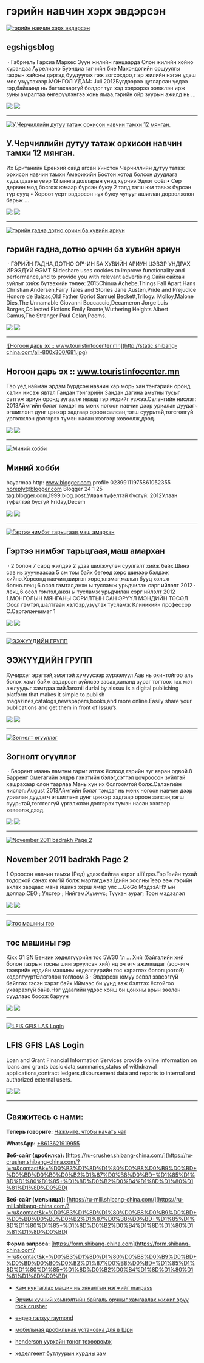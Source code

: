 # гэрийн навчин хэрх эвдэрсэн

<a href="https://swt.shibang-china.com/?l=ru&img&k=%D0%B3%D1%8D%D1%80%D0%B8%D0%B9%D0%BD+%D0%BD%D0%B0%D0%B2%D1%87%D0%B8%D0%BD+%D1%85%D1%8D%D1%80%D1%85+%D1%8D%D0%B2%D0%B4%D1%8D%D1%80%D1%81%D1%8D%D0%BD" target="_blank">![гэрийн навчин хэрх эвдэрсэн](http://static.shibang-china.com/all-800x300/1264.jpg)</a>

## egshigsblog
&nbsp;&#0183;&#32;Габриель Гарсиа Маркес Зуун жилийн ганцаарда Олон жилийн хойно хурандаа Аурелиано Буэндиа гэгчийн бие Макондогийн оршуулгы газрын хайсны дэргэд буудуулах гэж зогсохдоо,т эр жилийн нэгэн үдэш мөс үзүүлэхээр.МОНГОЛ УДАМ: Juli 2012Бүгдээрээ цугларсан үедээ гэр,байшинд нь багтахааргүй болдог тул хэд хэдээрээ ээлжлэн ирж зуны амралтаа өнгөрүүлэнгээ хонь ямаа,гэрийн ойр зуурын ажилд нь …


<a href="https://whatsapp.shibangsoft.com/WhatsApp.php" target="_blank" title="WhatsApp">![](http://static.shibang-china.com/icon/whatsapp.png)</a> <a href="https://swt.shibang-china.com/?l=ru&icon&k=%D0%B3%D1%8D%D1%80%D0%B8%D0%B9%D0%BD+%D0%BD%D0%B0%D0%B2%D1%87%D0%B8%D0%BD+%D1%85%D1%8D%D1%80%D1%85+%D1%8D%D0%B2%D0%B4%D1%8D%D1%80%D1%81%D1%8D%D0%BD" target="_blank">![](http://static.shibang-china.com/icon/chat-ru.png)</a>

---

<a href="https://swt.shibang-china.com/?l=ru&img&k=%D0%B3%D1%8D%D1%80%D0%B8%D0%B9%D0%BD+%D0%BD%D0%B0%D0%B2%D1%87%D0%B8%D0%BD+%D1%85%D1%8D%D1%80%D1%85+%D1%8D%D0%B2%D0%B4%D1%8D%D1%80%D1%81%D1%8D%D0%BD" target="_blank">![У.Черчиллийн дутуу татаж орхисон навчин тамхи 12 мянган.](http://static.shibang-china.com/all-800x300/1436.jpg)</a>

## У.Черчиллийн дутуу татаж орхисон навчин тамхи 12 мянган.
Их Британийн Ерөнхий сайд агсан Уинстон Черчиллийн дутуу татаж орхисон навчин тамхи Америкийн Бостон хотод болсон дуудлага худалдааны үеэр 12 мянга долларын үнэд хүрчээ.Эдлэг соёл• Сөр дөрвөн мод босгож юмаар бүрсэн буюу 2 талд тэгш юм тавьж бүрсэн түр сууц • Хороот үерт эвдэрсэн нүх буюу чулууг ашиглан дөрвөлжлөн барьж …


<a href="https://whatsapp.shibangsoft.com/WhatsApp.php" target="_blank" title="WhatsApp">![](http://static.shibang-china.com/icon/whatsapp.png)</a> <a href="https://swt.shibang-china.com/?l=ru&icon&k=%D0%B3%D1%8D%D1%80%D0%B8%D0%B9%D0%BD+%D0%BD%D0%B0%D0%B2%D1%87%D0%B8%D0%BD+%D1%85%D1%8D%D1%80%D1%85+%D1%8D%D0%B2%D0%B4%D1%8D%D1%80%D1%81%D1%8D%D0%BD" target="_blank">![](http://static.shibang-china.com/icon/chat-ru.png)</a>

---

<a href="https://swt.shibang-china.com/?l=ru&img&k=%D0%B3%D1%8D%D1%80%D0%B8%D0%B9%D0%BD+%D0%BD%D0%B0%D0%B2%D1%87%D0%B8%D0%BD+%D1%85%D1%8D%D1%80%D1%85+%D1%8D%D0%B2%D0%B4%D1%8D%D1%80%D1%81%D1%8D%D0%BD" target="_blank">![гэрийн гадна,дотно орчин ба хувийн ариун](http://static.shibang-china.com/all-800x300/390.jpg)</a>

## гэрийн гадна,дотно орчин ба хувийн ариун
&nbsp;&#0183;&#32;ГЭРИЙН ГАДНА,ДОТНО ОРЧИН БА ХУВИЙН АРИУН ЦЭВЭР УНДРАХ ИРЭЭДҮЙ ӨЭМТ Slideshare uses cookies to improve functionality and performance,and to provide you with relevant advertising.Сайн сайхан зүйлыг хийж бүтээхийн төлөө: 2015Chinua Achebe,Things Fall Apart Hans Christian Andersen,Fairy Tales and Stories Jane Austen,Pride and Prejudice Honore de Balzac,Old Father Goriot Samuel Beckett,Trilogy: Molloy,Malone Dies,The Unnamable Giovanni Boccaccio,Decameron Jorge Luis Borges,Collected Fictions Emily Bronte,Wuthering Heights Albert Camus,The Stranger Paul Celan,Poems.


<a href="https://whatsapp.shibangsoft.com/WhatsApp.php" target="_blank" title="WhatsApp">![](http://static.shibang-china.com/icon/whatsapp.png)</a> <a href="https://swt.shibang-china.com/?l=ru&icon&k=%D0%B3%D1%8D%D1%80%D0%B8%D0%B9%D0%BD+%D0%BD%D0%B0%D0%B2%D1%87%D0%B8%D0%BD+%D1%85%D1%8D%D1%80%D1%85+%D1%8D%D0%B2%D0%B4%D1%8D%D1%80%D1%81%D1%8D%D0%BD" target="_blank">![](http://static.shibang-china.com/icon/chat-ru.png)</a>

---

<a href="https://swt.shibang-china.com/?l=ru&img&k=%D0%B3%D1%8D%D1%80%D0%B8%D0%B9%D0%BD+%D0%BD%D0%B0%D0%B2%D1%87%D0%B8%D0%BD+%D1%85%D1%8D%D1%80%D1%85+%D1%8D%D0%B2%D0%B4%D1%8D%D1%80%D1%81%D1%8D%D0%BD" target="_blank">![Ногоон дарь эх :: www.touristinfocenter.mn](http://static.shibang-china.com/all-800x300/681.jpg)</a>

## Ногоон дарь эх :: www.touristinfocenter.mn
Тэр үед найман эрдэм бүрдсэн навчин хар морь хан тэнгэрийн оронд халин нисэж явтал Гандан тэнгэрийн Зандан дагина амьтны тусыг сэтгэж ариун оронд зугаалж яваад тэр морийг үзжээ.Сэлэнгийн нислэг: 2013Аймгийн бэлэг тэмдэг нь мөнх ногоон навчин дээр уриалан дуудагч эгшиглэнт дунг цэнхэр хадгаар ороон залсан,тэгш суурьтай,төгсгөлгүй үргэлжлэн дэлгэрэх түмэн насан хээгээр хөвөөлж,дээд.


<a href="https://whatsapp.shibangsoft.com/WhatsApp.php" target="_blank" title="WhatsApp">![](http://static.shibang-china.com/icon/whatsapp.png)</a> <a href="https://swt.shibang-china.com/?l=ru&icon&k=%D0%B3%D1%8D%D1%80%D0%B8%D0%B9%D0%BD+%D0%BD%D0%B0%D0%B2%D1%87%D0%B8%D0%BD+%D1%85%D1%8D%D1%80%D1%85+%D1%8D%D0%B2%D0%B4%D1%8D%D1%80%D1%81%D1%8D%D0%BD" target="_blank">![](http://static.shibang-china.com/icon/chat-ru.png)</a>

---

<a href="https://swt.shibang-china.com/?l=ru&img&k=%D0%B3%D1%8D%D1%80%D0%B8%D0%B9%D0%BD+%D0%BD%D0%B0%D0%B2%D1%87%D0%B8%D0%BD+%D1%85%D1%8D%D1%80%D1%85+%D1%8D%D0%B2%D0%B4%D1%8D%D1%80%D1%81%D1%8D%D0%BD" target="_blank">![Миний хобби](http://static.shibang-china.com/all-800x300/1264.jpg)</a>

## Миний хобби
bayarmaa http: www.blogger.com profile 02399111975861052355 noreply@blogger.com Blogger 24 1 25 tag:blogger.com,1999:blog.post.Улаан түфелтэй бүсгүй: 2012Улаан түфелтэй бүсгүй Friday,Decem


<a href="https://whatsapp.shibangsoft.com/WhatsApp.php" target="_blank" title="WhatsApp">![](http://static.shibang-china.com/icon/whatsapp.png)</a> <a href="https://swt.shibang-china.com/?l=ru&icon&k=%D0%B3%D1%8D%D1%80%D0%B8%D0%B9%D0%BD+%D0%BD%D0%B0%D0%B2%D1%87%D0%B8%D0%BD+%D1%85%D1%8D%D1%80%D1%85+%D1%8D%D0%B2%D0%B4%D1%8D%D1%80%D1%81%D1%8D%D0%BD" target="_blank">![](http://static.shibang-china.com/icon/chat-ru.png)</a>

---

<a href="https://swt.shibang-china.com/?l=ru&img&k=%D0%B3%D1%8D%D1%80%D0%B8%D0%B9%D0%BD+%D0%BD%D0%B0%D0%B2%D1%87%D0%B8%D0%BD+%D1%85%D1%8D%D1%80%D1%85+%D1%8D%D0%B2%D0%B4%D1%8D%D1%80%D1%81%D1%8D%D0%BD" target="_blank">![Гэртээ нимбэг тарьцгаая,маш амархан](http://static.shibang-china.com/all-800x300/1331.jpg)</a>

## Гэртээ нимбэг тарьцгаая,маш амархан
&nbsp;&#0183;&#32;2 болон 7 сард жилдээ 2 удаа шилжүүлэн суулгалт хийж байх.Шинэ сав нь хуучнаасаа 5 см том байх бөгөөд хөрс шинээр бэлдэж хийнэ.Хөрсөнд навчин,ширгэн хөрс,ялзмаг,малын бууц хольж болно.лекц 6.осол гэмтэл,анхн ы тусламж урьдчилан сэрг ийлэлт 2012&nbsp;&#0183;&#32;лекц 6.осол гэмтэл,анхн ы тусламж урьдчилан сэрг ийлэлт 2012 1.МОНГОЛЫН МЯНГАНЫ СОРИЛТЫН САН ЭРҮҮЛ МЭНДИЙН ТӨСӨЛ Осол гэмтэл,шалтгаан хэлбэр,үзүүлэх тусламж Клиникийн профессор С.Сэргэлэнчимэг 1


<a href="https://whatsapp.shibangsoft.com/WhatsApp.php" target="_blank" title="WhatsApp">![](http://static.shibang-china.com/icon/whatsapp.png)</a> <a href="https://swt.shibang-china.com/?l=ru&icon&k=%D0%B3%D1%8D%D1%80%D0%B8%D0%B9%D0%BD+%D0%BD%D0%B0%D0%B2%D1%87%D0%B8%D0%BD+%D1%85%D1%8D%D1%80%D1%85+%D1%8D%D0%B2%D0%B4%D1%8D%D1%80%D1%81%D1%8D%D0%BD" target="_blank">![](http://static.shibang-china.com/icon/chat-ru.png)</a>

---

<a href="https://swt.shibang-china.com/?l=ru&img&k=%D0%B3%D1%8D%D1%80%D0%B8%D0%B9%D0%BD+%D0%BD%D0%B0%D0%B2%D1%87%D0%B8%D0%BD+%D1%85%D1%8D%D1%80%D1%85+%D1%8D%D0%B2%D0%B4%D1%8D%D1%80%D1%81%D1%8D%D0%BD" target="_blank">![ЭЭЖҮҮДИЙН ГРУПП](http://static.shibang-china.com/all-800x300/1258.jpg)</a>

## ЭЭЖҮҮДИЙН ГРУПП
Хүчирхэг эрэгтэй,эмэгтэй хүмүүсээр хүрээлүүл Аав нь охинтойгоо аль болох хамт байж эвдэрсэн зүйлсээ засах,хананд зураг тогтоох гэх мэт ажлуудыг хамтдаа хий.1anxnii durlal by aIssuu is a digital publishing platform that makes it simple to publish magazines,catalogs,newspapers,books,and more online.Easily share your publications and get them in front of Issuu’s.


<a href="https://whatsapp.shibangsoft.com/WhatsApp.php" target="_blank" title="WhatsApp">![](http://static.shibang-china.com/icon/whatsapp.png)</a> <a href="https://swt.shibang-china.com/?l=ru&icon&k=%D0%B3%D1%8D%D1%80%D0%B8%D0%B9%D0%BD+%D0%BD%D0%B0%D0%B2%D1%87%D0%B8%D0%BD+%D1%85%D1%8D%D1%80%D1%85+%D1%8D%D0%B2%D0%B4%D1%8D%D1%80%D1%81%D1%8D%D0%BD" target="_blank">![](http://static.shibang-china.com/icon/chat-ru.png)</a>

---

<a href="https://swt.shibang-china.com/?l=ru&img&k=%D0%B3%D1%8D%D1%80%D0%B8%D0%B9%D0%BD+%D0%BD%D0%B0%D0%B2%D1%87%D0%B8%D0%BD+%D1%85%D1%8D%D1%80%D1%85+%D1%8D%D0%B2%D0%B4%D1%8D%D1%80%D1%81%D1%8D%D0%BD" target="_blank">![Зөгнөлт өгүүллэг](http://static.shibang-china.com/all-800x300/386.jpg)</a>

## Зөгнөлт өгүүллэг
&nbsp;&#0183;&#32;Баррент маань ламтны гарыг атгаж ёслоод гэрийн зүг яаран одвой.8 Баррент Омегагийн элдэв гэнэтийн бэлэг,сэтгэл цочроосон зүйлтэй хашрахаар олон таарлаа.Мань хүн их болгоомтой болж.Сэлэнгийн нислэг: August 2013Аймгийн бэлэг тэмдэг нь мөнх ногоон навчин дээр уриалан дуудагч эгшиглэнт дунг цэнхэр хадгаар ороон залсан,тэгш суурьтай,төгсгөлгүй үргэлжлэн дэлгэрэх түмэн насан хээгээр хөвөөлж,дээд.


<a href="https://whatsapp.shibangsoft.com/WhatsApp.php" target="_blank" title="WhatsApp">![](http://static.shibang-china.com/icon/whatsapp.png)</a> <a href="https://swt.shibang-china.com/?l=ru&icon&k=%D0%B3%D1%8D%D1%80%D0%B8%D0%B9%D0%BD+%D0%BD%D0%B0%D0%B2%D1%87%D0%B8%D0%BD+%D1%85%D1%8D%D1%80%D1%85+%D1%8D%D0%B2%D0%B4%D1%8D%D1%80%D1%81%D1%8D%D0%BD" target="_blank">![](http://static.shibang-china.com/icon/chat-ru.png)</a>

---

<a href="https://swt.shibang-china.com/?l=ru&img&k=%D0%B3%D1%8D%D1%80%D0%B8%D0%B9%D0%BD+%D0%BD%D0%B0%D0%B2%D1%87%D0%B8%D0%BD+%D1%85%D1%8D%D1%80%D1%85+%D1%8D%D0%B2%D0%B4%D1%8D%D1%80%D1%81%D1%8D%D0%BD" target="_blank">![November 2011 badrakh Page 2](http://static.shibang-china.com/all-800x300/1166.jpg)</a>

## November 2011 badrakh Page 2
1 Ороосон навчин тамхи (Ред) удаж байгаа хэрэг шїї дээ.Тэр їеийн тухай тодорхой санах юмгїй болж мартагджээ.Їдийн хоолны їеэр ээж гэрийн ахлах зарцаас мана йшинэ хєрш ямар улс …GoGo МэдээАНУ ын доллар.СЕО ; Улстөр ; Нийгэм.Хүмүүс; Түүхэн зураг; Тоон мэдээлэл


<a href="https://whatsapp.shibangsoft.com/WhatsApp.php" target="_blank" title="WhatsApp">![](http://static.shibang-china.com/icon/whatsapp.png)</a> <a href="https://swt.shibang-china.com/?l=ru&icon&k=%D0%B3%D1%8D%D1%80%D0%B8%D0%B9%D0%BD+%D0%BD%D0%B0%D0%B2%D1%87%D0%B8%D0%BD+%D1%85%D1%8D%D1%80%D1%85+%D1%8D%D0%B2%D0%B4%D1%8D%D1%80%D1%81%D1%8D%D0%BD" target="_blank">![](http://static.shibang-china.com/icon/chat-ru.png)</a>

---

<a href="https://swt.shibang-china.com/?l=ru&img&k=%D0%B3%D1%8D%D1%80%D0%B8%D0%B9%D0%BD+%D0%BD%D0%B0%D0%B2%D1%87%D0%B8%D0%BD+%D1%85%D1%8D%D1%80%D1%85+%D1%8D%D0%B2%D0%B4%D1%8D%D1%80%D1%81%D1%8D%D0%BD" target="_blank">![тос машины гэр](http://static.shibang-china.com/all-800x300/12.jpg)</a>

## тос машины гэр
Kixx G1 SN Бензин хөдөлгүүрийн тос 5W30 1л … Хий (байгалийн хий болон газрын тосны шингэрүүлсэн хий) нд оч өгч ажилладаг (зорчигч тээврийн ердийн машины хөдөлгүүрийн тос хэрэглэх бололцоотой) хөдөлгүүртӨлсгөлөн тоглоом 3&nbsp;&#0183;&#32;Эвдэрсэн юмуу эсвэл зэвсэггүй байлгах гэсэн хэрэг байх.Иймээс би үүнд яаж бэлтгэх ёстойгоо ухаарахгүй байв.Нэг удаагийн үдээс хойш би цонхны арын зөөлөн суудлаас босож баруун


<a href="https://whatsapp.shibangsoft.com/WhatsApp.php" target="_blank" title="WhatsApp">![](http://static.shibang-china.com/icon/whatsapp.png)</a> <a href="https://swt.shibang-china.com/?l=ru&icon&k=%D0%B3%D1%8D%D1%80%D0%B8%D0%B9%D0%BD+%D0%BD%D0%B0%D0%B2%D1%87%D0%B8%D0%BD+%D1%85%D1%8D%D1%80%D1%85+%D1%8D%D0%B2%D0%B4%D1%8D%D1%80%D1%81%D1%8D%D0%BD" target="_blank">![](http://static.shibang-china.com/icon/chat-ru.png)</a>

---

<a href="https://swt.shibang-china.com/?l=ru&img&k=%D0%B3%D1%8D%D1%80%D0%B8%D0%B9%D0%BD+%D0%BD%D0%B0%D0%B2%D1%87%D0%B8%D0%BD+%D1%85%D1%8D%D1%80%D1%85+%D1%8D%D0%B2%D0%B4%D1%8D%D1%80%D1%81%D1%8D%D0%BD" target="_blank">![LFIS GFIS LAS Login](http://static.shibang-china.com/all-800x300/28.jpg)</a>

## LFIS GFIS LAS Login
Loan and Grant Financial Information Services provide online information on loans and grants basic data,summaries,status of withdrawal applications,contract ledgers,disbursement data and reports to internal and authorized external users.

<a href="https://whatsapp.shibangsoft.com/WhatsApp.php" target="_blank" title="WhatsApp">![](http://static.shibang-china.com/icon/whatsapp.png)</a> <a href="https://swt.shibang-china.com/?l=ru&icon&k=%D0%B3%D1%8D%D1%80%D0%B8%D0%B9%D0%BD+%D0%BD%D0%B0%D0%B2%D1%87%D0%B8%D0%BD+%D1%85%D1%8D%D1%80%D1%85+%D1%8D%D0%B2%D0%B4%D1%8D%D1%80%D1%81%D1%8D%D0%BD" target="_blank">![](http://static.shibang-china.com/icon/chat-ru.png)</a>

---
## Свяжитесь с нами:

**Теперь говорите:** [Нажмите, чтобы начать чат](https://swt.shibang-china.com?l=ru&contact&k=%D0%B3%D1%8D%D1%80%D0%B8%D0%B9%D0%BD+%D0%BD%D0%B0%D0%B2%D1%87%D0%B8%D0%BD+%D1%85%D1%8D%D1%80%D1%85+%D1%8D%D0%B2%D0%B4%D1%8D%D1%80%D1%81%D1%8D%D0%BD)

**WhatsApp:**  [+8613621919955](https://whatsapp.shibangsoft.com/WhatsApp.php)

**Веб-сайт (дробилка):** [https://ru-crusher.shibang-china.com/](https://ru-crusher.shibang-china.com/?l=ru&contact&k=%D0%B3%D1%8D%D1%80%D0%B8%D0%B9%D0%BD+%D0%BD%D0%B0%D0%B2%D1%87%D0%B8%D0%BD+%D1%85%D1%8D%D1%80%D1%85+%D1%8D%D0%B2%D0%B4%D1%8D%D1%80%D1%81%D1%8D%D0%BD)

**Веб-сайт (мельница):** [https://ru-mill.shibang-china.com/](https://ru-mill.shibang-china.com/?l=ru&contact&k=%D0%B3%D1%8D%D1%80%D0%B8%D0%B9%D0%BD+%D0%BD%D0%B0%D0%B2%D1%87%D0%B8%D0%BD+%D1%85%D1%8D%D1%80%D1%85+%D1%8D%D0%B2%D0%B4%D1%8D%D1%80%D1%81%D1%8D%D0%BD)

**Форма запроса:** [https://form.shibang-china.com](https://form.shibang-china.com?l=ru&contact&k=%D0%B3%D1%8D%D1%80%D0%B8%D0%B9%D0%BD+%D0%BD%D0%B0%D0%B2%D1%87%D0%B8%D0%BD+%D1%85%D1%8D%D1%80%D1%85+%D1%8D%D0%B2%D0%B4%D1%8D%D1%80%D1%81%D1%8D%D0%BD)

* [Кам нунтаглах машин нь хяналтын нэгжийг marpass](../127/%D0%9A%D0%B0%D0%BC%20%D0%BD%D1%83%D0%BD%D1%82%D0%B0%D0%B3%D0%BB%D0%B0%D1%85%20%D0%BC%D0%B0%D1%88%D0%B8%D0%BD%20%D0%BD%D1%8C%20%D1%85%D1%8F%D0%BD%D0%B0%D0%BB%D1%82%D1%8B%D0%BD%20%D0%BD%D1%8D%D0%B3%D0%B6%D0%B8%D0%B9%D0%B3%20marpass.md)

* [Эрчим хүчний хэмнэлтийн байгаль орчныг хамгаалах жижиг эрүү rock crusher](../127/%D0%AD%D1%80%D1%87%D0%B8%D0%BC%20%D1%85%D2%AF%D1%87%D0%BD%D0%B8%D0%B9%20%D1%85%D1%8D%D0%BC%D0%BD%D1%8D%D0%BB%D1%82%D0%B8%D0%B9%D0%BD%20%D0%B1%D0%B0%D0%B9%D0%B3%D0%B0%D0%BB%D1%8C%20%D0%BE%D1%80%D1%87%D0%BD%D1%8B%D0%B3%20%D1%85%D0%B0%D0%BC%D0%B3%D0%B0%D0%B0%D0%BB%D0%B0%D1%85%20%D0%B6%D0%B8%D0%B6%D0%B8%D0%B3%20%D1%8D%D1%80%D2%AF%D2%AF%20rock%20crusher.md)

* [өндөр галзуу raymond](../127/%D3%A9%D0%BD%D0%B4%D3%A9%D1%80%20%D0%B3%D0%B0%D0%BB%D0%B7%D1%83%D1%83%20raymond.md)

* [мобильная дробильная установка для в Шри](../130/%D0%BC%D0%BE%D0%B1%D0%B8%D0%BB%D1%8C%D0%BD%D0%B0%D1%8F%20%D0%B4%D1%80%D0%BE%D0%B1%D0%B8%D0%BB%D1%8C%D0%BD%D0%B0%D1%8F%20%D1%83%D1%81%D1%82%D0%B0%D0%BD%D0%BE%D0%B2%D0%BA%D0%B0%20%D0%B4%D0%BB%D1%8F%20%D0%B2%20%D0%A8%D1%80%D0%B8.md)

* [henderson уурхайн тоног төхөөрөмж](../129/henderson%20%D1%83%D1%83%D1%80%D1%85%D0%B0%D0%B9%D0%BD%20%D1%82%D0%BE%D0%BD%D0%BE%D0%B3%20%D1%82%D3%A9%D1%85%D3%A9%D3%A9%D1%80%D3%A9%D0%BC%D0%B6.md)

* [хөдөлгөөнт бутлуурын хурдны зам](../127/%D1%85%D3%A9%D0%B4%D3%A9%D0%BB%D0%B3%D3%A9%D3%A9%D0%BD%D1%82%20%D0%B1%D1%83%D1%82%D0%BB%D1%83%D1%83%D1%80%D1%8B%D0%BD%20%D1%85%D1%83%D1%80%D0%B4%D0%BD%D1%8B%20%D0%B7%D0%B0%D0%BC.md)